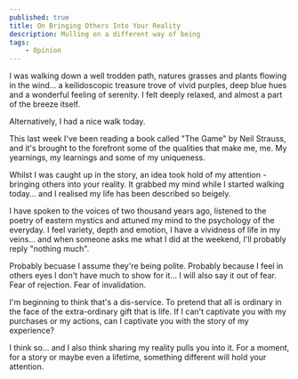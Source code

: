 ```yaml
---
published: true
title: On Bringing Others Into Your Reality
description: Mulling on a different way of being
tags: 
    - Opinion
---
```


I was walking down a well trodden path, natures grasses and plants flowing in the wind... a keilidoscopic treasure trove of vivid purples, deep blue hues and a wonderful feeling of serenity. I felt deeply relaxed, and almost a part of the breeze itself.

Alternatively, I had a nice walk today.

This last week I've been reading a book called "The Game" by Neil Strauss, and it's brought to the forefront some of the qualities that make me, me. My yearnings, my learnings and some of my uniqueness.

Whilst I was caught up in the story, an idea took hold of my attention - bringing others into your reality. It grabbed my mind while I started walking today... and I realised my life has been described so beigely.

I have spoken to the voices of two thousand years ago, listened to the poetry of eastern mystics and attuned my mind to the psychology of the everyday. I feel variety, depth and emotion, I have a vividness of life in my veins... and when someone asks me what I did at the weekend, I'll probably reply "nothing much".

Probably becuase I assume they're being polite. Probably because I feel in others eyes I don't have much to show for it... I will also say it out of fear. Fear of rejection. Fear of invalidation.

I'm beginning to think that's a dis-service. To pretend that all is ordinary in the face of the extra-ordinary gift that is life. If I can't captivate you with my purchases or my actions, can I captivate you with the story of my experience?

I think so... and I also think sharing my reality pulls you into it. For a moment, for a story or maybe even a lifetime, something different will hold your attention.
